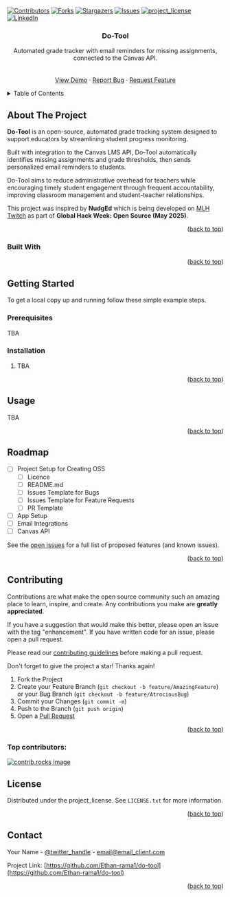 <!-- Improved compatibility of back to top link: See: https://github.com/othneildrew/Best-README-Template/pull/73 -->
<a id="readme-top"></a>
<!--
*** Thanks for checking out the Best-README-Template. If you have a suggestion
*** that would make this better, please fork the repo and create a pull request
*** or simply open an issue with the tag "enhancement".
*** Don't forget to give the project a star!
*** Thanks again! Now go create something AMAZING! :D
-->


<!-- PROJECT SHIELDS -->
<!--
*** I'm using markdown "reference style" links for readability.
*** Reference links are enclosed in brackets [ ] instead of parentheses ( ).
*** See the bottom of this document for the declaration of the reference variables
*** for contributors-url, forks-url, etc. This is an optional, concise syntax you may use.
*** https://www.markdownguide.org/basic-syntax/#reference-style-links
-->
[![Contributors][contributors-shield]][contributors-url]
[![Forks][forks-shield]][forks-url]
[![Stargazers][stars-shield]][stars-url]
[![Issues][issues-shield]][issues-url]
[![project_license][license-shield]][license-url]
[![LinkedIn][linkedin-shield]][linkedin-url]



<!-- PROJECT LOGO -->
<!-- <br /> -->
<div align="center">
  <!-- <a href="https://github.com/Ethan-rama1/do-tool">
    <img src="images/logo.png" alt="Logo" width="80" height="80">
  </a> -->

<h3 align="center">Do-Tool</h3>

  <p align="center">
    Automated grade tracker with email reminders for missing assignments, connected to the Canvas API.
    <br />
    <!-- <a href="https://github.com/Ethan-rama1/do-tool"><strong>Explore the docs »</strong></a> -->
    <br />
    <br />
    <a href="https://github.com/Ethan-rama1/do-tool.git">View Demo</a>
    &middot;
    <a href="https://github.com/Ethan-rama1/do-tool/issues/new?labels=bug&template=bug-report.md">Report Bug</a>
    &middot;
    <a href="https://github.com/Ethan-rama1/do-tool/issues/new?labels=enhancement&template=feature-request.md">Request Feature</a>
  </p>
</div>



<!-- TABLE OF CONTENTS -->
<details>
  <summary>Table of Contents</summary>
  <ol>
    <li>
      <a href="#about-the-project">About The Project</a>
      <ul>
        <li><a href="#built-with">Built With</a></li>
      </ul>
    </li>
    <li>
      <a href="#getting-started">Getting Started</a>
      <ul>
        <li><a href="#prerequisites">Prerequisites</a></li>
        <li><a href="#installation">Installation</a></li>
      </ul>
    </li>
    <li><a href="#usage">Usage</a></li>
    <li><a href="#roadmap">Roadmap</a></li>
    <li><a href="#contributing">Contributing</a></li>
    <li><a href="#license">License</a></li>
    <li><a href="#contact">Contact</a></li>
    <li><a href="#acknowledgments">Acknowledgments</a></li>
  </ol>
</details>



<!-- ABOUT THE PROJECT -->
## About The Project

**Do-Tool** is an open-source, automated grade tracking system designed to support educators by streamlining student progress monitoring. 

Built with integration to the Canvas LMS API, Do-Tool automatically identifies missing assignments and grade thresholds, then sends personalized email reminders to students.

Do-Tool aims to reduce administrative overhead for teachers while encouraging timely student engagement through frequent accountability, improving classroom management and student-teacher relationships. 

This project was inspired by **NudgEd** which is being developed on [MLH Twitch](https://twitch.tv/mlh) as part of **Global Hack Week: Open Source (May 2025)**. 

<p align="right">(<a href="#readme-top">back to top</a>)</p>



### Built With

<!-- * [![Next][Next.js]][Next-url]
* [![React][React.js]][React-url] -->

<p align="right">(<a href="#readme-top">back to top</a>)</p>



<!-- GETTING STARTED -->
## Getting Started

To get a local copy up and running follow these simple example steps.

### Prerequisites

TBA

### Installation

1. TBA

<p align="right">(<a href="#readme-top">back to top</a>)</p>



<!-- USAGE EXAMPLES -->
## Usage

TBA

<p align="right">(<a href="#readme-top">back to top</a>)</p>



<!-- ROADMAP -->
## Roadmap

- [ ] Project Setup for Creating OSS
    - [ ] Licence
    - [ ] README.md
    - [ ] Issues Template for Bugs
    - [ ] Issues Template for Feature Requests
    - [ ] PR Template
- [ ] App Setup
- [ ] Email Integrations
- [ ] Canvas API

See the [open issues](https://github.com/Ethan-rama1/do-tool/issues) for a full list of proposed features (and known issues).

<p align="right">(<a href="#readme-top">back to top</a>)</p>



<!-- CONTRIBUTING -->
## Contributing

Contributions are what make the open source community such an amazing place to learn, inspire, and create. Any contributions you make are **greatly appreciated**.

If you have a suggestion that would make this better, please open an issue with the tag "enhancement". If you have written code for an issue, please open a pull request. 

Please read our [contributing guidelines](https://github.com/ethan-rama1/do-tool/blob/main/contributing.md) before making a pull request. 

Don't forget to give the project a star! Thanks again!

1. Fork the Project
2. Create your Feature Branch (`git checkout -b feature/AmazingFeature`) or your Bug Branch (`git checkout -b feature/AtrociousBug`)
3. Commit your Changes (`git commit -m`)
4. Push to the Branch (`git push origin`)
5. Open a <a href="https://github.com/ethan-rama1/do-tool/pulls">Pull Request</a>

<p align="right">(<a href="#readme-top">back to top</a>)</p>

### Top contributors:

<a href="https://github.com/Ethan-rama1/do-tool/graphs/contributors">
  <img src="https://contrib.rocks/image?repo=ethan-rama1/do-tool" alt="contrib.rocks image" />
</a>



<!-- LICENSE -->
## License

Distributed under the project_license. See `LICENSE.txt` for more information.

<p align="right">(<a href="#readme-top">back to top</a>)</p>



<!-- CONTACT -->
## Contact

Your Name - [@twitter_handle](https://twitter.com/twitter_handle) - email@email_client.com

Project Link: [https://github.com/Ethan-rama1/do-tool](https://github.com/Ethan-rama1/do-tool)

<p align="right">(<a href="#readme-top">back to top</a>)</p>


<!-- MARKDOWN LINKS & IMAGES -->
<!-- https://www.markdownguide.org/basic-syntax/#reference-style-links -->
[contributors-shield]: https://img.shields.io/github/contributors/ethan-rama1/do-tool.svg?style=for-the-badge
[contributors-url]: https://github.com/Ethan-rama1/do-tool/graphs/contributors
[forks-shield]: https://img.shields.io/github/forks/ethan-rama1/do-tool.svg?style=for-the-badge
[forks-url]: https://github.com/Ethan-rama1/do-tool/network/members
[stars-shield]: https://img.shields.io/github/stars/ethan-rama1/do-tool.svg?style=for-the-badge
[stars-url]: https://github.com/Ethan-rama1/do-tool/stargazers
[issues-shield]: https://img.shields.io/github/issues/ethan-rama1/do-tool.svg?style=for-the-badge
[issues-url]: https://github.com/Ethan-rama1/do-tool/issues
[license-shield]: https://img.shields.io/github/license/ethan-rama1/do-tool.svg?style=for-the-badge
[license-url]: https://github.com/Ethan-rama1/do-tool/blob/master/LICENSE.txt
[linkedin-shield]: https://img.shields.io/badge/-LinkedIn-black.svg?style=for-the-badge&logo=linkedin&colorB=555
[linkedin-url]: https://linkedin.com/in/linkedin_username
[product-screenshot]: images/screenshot.png
[Next.js]: https://img.shields.io/badge/next.js-000000?style=for-the-badge&logo=nextdotjs&logoColor=white
[Next-url]: https://nextjs.org/
[React.js]: https://img.shields.io/badge/React-20232A?style=for-the-badge&logo=react&logoColor=61DAFB
[React-url]: https://reactjs.org/
[Vue.js]: https://img.shields.io/badge/Vue.js-35495E?style=for-the-badge&logo=vuedotjs&logoColor=4FC08D
[Vue-url]: https://vuejs.org/
[Angular.io]: https://img.shields.io/badge/Angular-DD0031?style=for-the-badge&logo=angular&logoColor=white
[Angular-url]: https://angular.io/
[Svelte.dev]: https://img.shields.io/badge/Svelte-4A4A55?style=for-the-badge&logo=svelte&logoColor=FF3E00
[Svelte-url]: https://svelte.dev/
[Laravel.com]: https://img.shields.io/badge/Laravel-FF2D20?style=for-the-badge&logo=laravel&logoColor=white
[Laravel-url]: https://laravel.com
[Bootstrap.com]: https://img.shields.io/badge/Bootstrap-563D7C?style=for-the-badge&logo=bootstrap&logoColor=white
[Bootstrap-url]: https://getbootstrap.com
[JQuery.com]: https://img.shields.io/badge/jQuery-0769AD?style=for-the-badge&logo=jquery&logoColor=white
[JQuery-url]: https://jquery.com 
